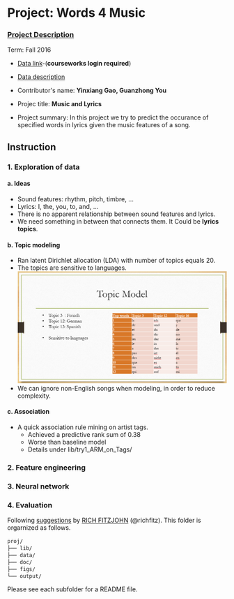 # Project: Words 4 Music

### [Project Description](doc/Project4_desc.md)

Term: Fall 2016

+ [Data link](https://courseworks2.columbia.edu/courses/11849/files/folder/Project_Files?preview=763391)-(**courseworks login required**)

+ [Data description](doc/readme.html)

+ Contributor's name: __Yinxiang Gao, Guanzhong You__

+ Projec title: __Music and Lyrics__

+ Project summary: In this project we try to predict the occurance of specified words in lyrics given the music features of a song.

## Instruction

### 1. Exploration of data

#### a. Ideas
* Sound features: rhythm, pitch,  timbre, …
* Lyrics:  I, the, you, to, and, …
* There is no apparent relationship between sound features and lyrics.
* We need something in between that connects them. It Could be __lyrics topics__.

#### b. Topic modeling
* Ran latent Dirichlet allocation (LDA) with number of topics equals 20.
* The topics are sensitive to languages.
![image](figs/topicmodel.png)
* We can ignore non-English songs when modeling, in order to reduce complexity.

#### c. Association
* A quick association rule mining on artist tags.
    * Achieved a predictive rank sum of 0.38
    * Worse than baseline model
    * Details under lib/try1_ARM_on_Tags/


### 2. Feature engineering


### 3. Neural network



### 4. Evaluation





Following [suggestions](http://nicercode.github.io/blog/2013-04-05-projects/) by [RICH FITZJOHN](http://nicercode.github.io/about/#Team) (@richfitz). This folder is orgarnized as follows.

```
proj/
├── lib/
├── data/
├── doc/
├── figs/
└── output/
```

Please see each subfolder for a README file.
